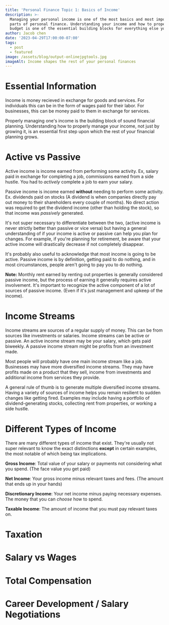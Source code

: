 ```yaml
---
title: 'Personal Finance Topic 1: Basics of Income'
description: >-
  Managing your personal income is one of the most basics and most important
  parts of personal finance. Understanding your income and how to properly
  budget is one of the essential building blocks for everything else you do.
author: Jacob chen
date: '2023-04-29T17:00:00-07:00'
tags:
  - post
  - featured
image: /assets/blog/output-onlinejpgtools.jpg
imageAlt: Income shapes the rest of your personal finances
---
```

# Essential Information

Income is money recieved in exchange for goods and services. For individuals this can be in the form of wages paid for their labor. For businesses, this can be money paid to them in exchange for services.

Properly managing one's income is the building block of sound financial planning. Understanding how to properly manage your income, not just by growing it, is an essential first step upon which the rest of your financial planning grows.

# Active vs Passive

Active income is income earned from performing some activity. Ex, salary paid in exchange for completing a job, commissions earned from a side hustle. You had to _actively_ complete a job to earn your salary.

Passive income is income earned **without** needing to perform some activity. Ex. dividends paid on stocks (A dividend is when companies directly pay out money to their shareholders every couple of months). No direct action was required to get the dividend income (other than holding the stock), so that income was _passively_ generated.

It's not super necessary to differentiate between the two, (active income is never strictly better than passive or vice versa) but having a general understanding of if your income is active or passive can help you plan for changes. For example, if you're planning for retirement, be aware that your active income will drastically decrease if not completely disappear. 

It's probably also useful to acknowledge that most income is going to be active. Passive income is by definition, getting paid to do nothing, and in most circumstances, people aren't going to pay you to do nothing.

**Note:** Monthly rent earned by renting out properties is generally considered passive income, but the process of earning it generally requires active involvement. It's important to recognize the active component of a lot of sources of passive income. (Even if it's just management and upkeep of the income).

# Income Streams

Income streams are sources of a regular supply of money. This can be from sources like investments or salaries. Income streams can be active or passive. An active income stream may be your salary, which gets paid biweekly. A passive income stream might be profits from an investment made. 

Most people will probably have one main income stream like a job. Businesses may have more diversified income streams. They may have profits made on a product that they sell, income from investments and additional income from services they provide.

A general rule of thumb is to generate multiple diversified income streams. Having a variety of sources of income helps you remain resilient to sudden changes like getting fired. Examples may include having a portfolio of dividend-generating stocks, collecting rent from properties, or working a side hustle.

# Different Types of Income

There are many different types of income that exist. They're usually not super relevant to know the exact distinctions **except** in certain examples, the most notable of which being tax implications. 

**Gross Income**: Total value of your salary or payments not considering what you spend. (The face value you get paid)

**Net Income**: Your gross income minus relevant taxes and fees. (The amount that ends up in your hands)

**Discretionary Income**: Your net income minus paying necessary expenses. The money that you can *choose* how to spend.

**Taxable Income**: The amount of income that you must pay relevant taxes on.

# Taxation

# Salary vs Wages

# Total Compensation

# Career Development / Salary Negotiations

